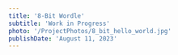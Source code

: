 ```yaml
---
title: '8-Bit Wordle'
subtitle: 'Work in Progress'
photo: '/ProjectPhotos/8_bit_hello_world.jpg'
publishDate: 'August 11, 2023'
---
```

